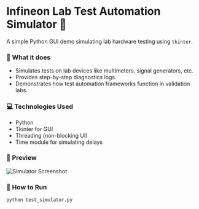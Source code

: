 # Infineon Lab Test Automation Simulator 🧪

A simple Python GUI demo simulating lab hardware testing using `tkinter`.

### 🎯 What it does
- Simulates tests on lab devices like multimeters, signal generators, etc.
- Provides step-by-step diagnostics logs.
- Demonstrates how test automation frameworks function in validation labs.

### 💻 Technologies Used
- Python
- Tkinter for GUI
- Threading (non-blocking UI)
- Time module for simulating delays

### 📸 Preview

![Simulator Screenshot](screenshot.png)

### 📁 How to Run
```bash
python test_simulator.py

